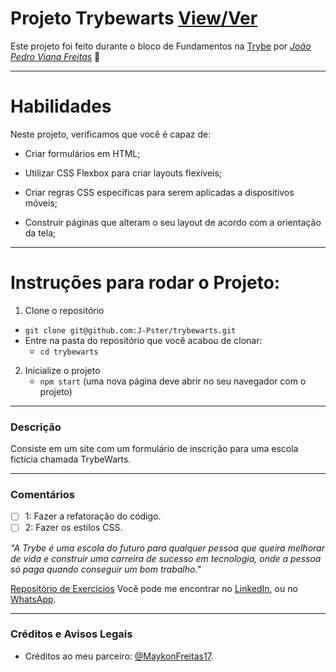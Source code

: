 # Projeto Trybewarts [View/Ver](https://j-pster.github.io/trybewarts/)
Este projeto foi feito durante o bloco de Fundamentos na [Trybe](https://www.betrybe.com/) por _[João Pedro Viana Freitas](https://www.linkedin.com/in/joaopster/)_ :rocket:

---

# Habilidades
Neste projeto, verificamos que você é capaz de:

* Criar formulários em HTML;

* Utilizar CSS Flexbox para criar layouts flexíveis;

* Criar regras CSS específicas para serem aplicadas a dispositivos móveis;

* Construir páginas que alteram o seu layout de acordo com a orientação da tela;

---

# Instruções para rodar o Projeto:

1. Clone o repositório
  * `git clone git@github.com:J-Pster/trybewarts.git`
  * Entre na pasta do repositório que você acabou de clonar:
    * `cd trybewarts`

2. Inicialize o projeto
    * `npm start` (uma nova página deve abrir no seu navegador com o projeto)

---

### Descrição

Consiste em um site com um formulário de inscrição para uma escola fictícia chamada TrybeWarts.

---

### Comentários
- [ ] 1: Fazer a refatoração do código.
- [ ] 2: Fazer os estilos CSS.

_"A Trybe é uma escola do futuro para qualquer pessoa que queira melhorar de vida e construir uma carreira de sucesso em tecnologia, onde a pessoa só paga quando conseguir um bom trabalho."_

[Repositório de Exercícios](https://github.com/J-Pster/meu-super-repo)
Você pode me encontrar no [LinkedIn][1], ou no [WhatsApp][2].

<!-- Resources -->
<!-- links to your social media accounts -->
[1]: https://www.linkedin.com/in/joaopster/
[2]: https://api.whatsapp.com/send?phone=5562992765354&text=Ol%C3%A1%2C%20%C3%A9%20o%20Pster%3F%20Venho%20do%20Github.

---

### Créditos e Avisos Legais
- Créditos ao meu parceiro: [@MaykonFreitas17](https://github.com/MaykonFreitas17).
